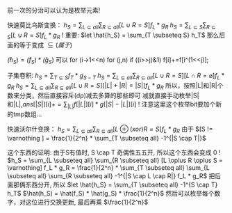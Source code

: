 前一次的分治可以认为是枚举元素!

快速莫比乌斯变换：
$h_S = \sum_{L \subseteq all} \sum_{R \subseteq all} [L \cup R = S] f_L * g_R$
$h_S = \sum_{L \subseteq S} \sum_{R \subseteq S} [L \cup R = S] f_L * g_R$
! 重要:
$let \hat{h_S} = \sum_{T \subseteq S} h_T$
那么后面的等于变成 $\subseteq (属于)$

$\hat(h_S) = \hat(f_S) * \hat(g_S)$
可以 for (i->1<<n) for (j,n) if ((i>>j)&1) f[i]+=f[i^(1<<j)];

子集卷积:
$h_S = \sum_{T \subseteq S} f_T * g_{S-T}$
$h_S = \sum_{L \subseteq all} \sum_{R \subseteq all} [L \cup R = S] [L \cap R = \varnothing] f_L * g_R$
$h_S = \sum_{L \subseteq all} \sum_{R \subseteq all} [L \cup R = S] [|L| + |R| = |S|] f_L * g_R$
所以，按照|L|和|R|个数来分类，然后直接容斥(dp)减去多算的那些即可
减就直接手动枚举|S|和|L|,$ans[|S|][i]+=\sum_{|L|} f[|L|][i]*g[|S|-|L|][i]$
! 注意这里这个枚举bit要加个新的tmp数组...

快速沃尔什变换：
$h_S = \sum_{L \subseteq all} \sum_{R \subseteq all} [L \oplus(xor) R = S] f_L * g_R$
由于
$[S != \varnothing ] = \frac{1}{2^n} * \sum_{T \subseteq all} -1^{|S \cap T|}$

这个东西的证明: 由于S有值时, S \cap T 奇偶性五五开, 所以这个东西会变成 0 !
$h_S = \sum_{L \subseteq all} \sum_{R \subseteq all} [L \oplus R \oplus S = \varnothing] f_L * g_R
 = \frac{1}{2^n} * \sum_{T \subseteq all} \sum_{L \subseteq all} \sum_{R \subseteq all} -1^{|S \cap L \cap R|} f_L * g_R$
把后面那俩东西分开, 所以
$let \hat{h_S} = \sum_{T \subseteq all} -1^{S \cap T} h_T$
$\hat(h_S) = \hat(f_S) * \hat(g_S) * \frac{1}{2^n}$
然后可以枚举每个数字，对这位进行交换更新, 最后再乘 $\frac{1}{2^n}$

